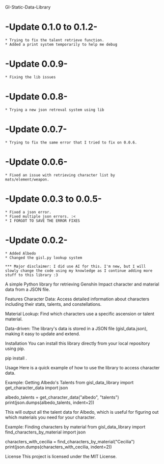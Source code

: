 GI-Static-Data-Library
# -Update 0.1.0 to 0.1.2-
	* Trying to fix the talent retrieve function.
	* Added a print system temporarily to help me debug


# -Update 0.0.9-
	* Fixing the lib issues

# -Update 0.0.8-
	* Trying a new json retreval system using lib

# -Update 0.0.7-
	* Trying to fix the same error that I tried to fix on 0.0.6.

# -Update 0.0.6-
	* Fixed an issue with retrieving character list by mats/element/weapon.
	
# -Update 0.0.3 to 0.0.5-
	* Fixed a json error.
	* Fixed multiple json errors. :<
	* I FORGOT TO SAVE THE ERROR FIXES
  
# -Update 0.0.2-
	* Added Albedo
	* Changed the gisl.py lookup system

	*** Major disclaimer: I did use AI for this. I'm new, but I will slowly change the code using my knowledge as I continue adding more stuff to this library :3

A simple Python library for retrieving Genshin Impact character and material data from a JSON file.

Features
Character Data: Access detailed information about characters including their stats, talents, and constellations.

Material Lookup: Find which characters use a specific ascension or talent material.

Data-driven: The library's data is stored in a JSON file (gisl_data.json), making it easy to update and extend.

Installation
You can install this library directly from your local repository using pip.

pip install .

Usage
Here is a quick example of how to use the library to access character data.

Example: Getting Albedo's Talents
from gisl_data_library import get_character_data
import json

albedo_talents = get_character_data("albedo", "talents")
print(json.dumps(albedo_talents, indent=2))

This will output all the talent data for Albedo, which is useful for figuring out which materials you need for your character.

Example: Finding characters by material
from gisl_data_library import find_characters_by_material
import json

characters_with_cecilia = find_characters_by_material("Cecilia")
print(json.dumps(characters_with_cecilia, indent=2))

License
This project is licensed under the MIT License.